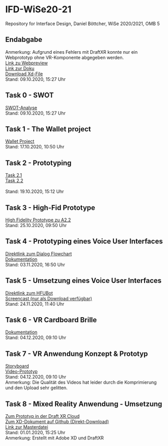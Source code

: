 # IFD-WiSe20-21
Repository for Interface Design, Daniel Böttcher, WiSe 2020/2021, OMB 5

## Endabgabe
Anmerkung: Aufgrund eines Fehlers mit DraftXR konnte nur ein Webprototyp ohne VR-Komponente abgegeben werden. <br>
<a href="https://xd.adobe.com/view/cc54dd5a-7925-45d5-b0a4-963280c50919-9907/?fullscreen&hints=off">Link zu Webpreview</a> <Br>
<a href="https://danielboettich.github.io/IFD-WiSe20-21/endabgabe/IFD_Doku_Pruefung.pdf">Link zur Doku</a> <br>
<a href="https://danielboettich.github.io/IFD-WiSe20-21/endabgabe/IFD_MR_Abgabe_ueberarbeitet.xd">Download Xd-File</a> 
<br>Stand: 09.10.2020, 15:27 Uhr


## Task 0 - SWOT
<a href="https://danielboettich.github.io/IFD-WiSe20-21/task0/task0.html">SWOT-Analyse</a> 
<br>Stand: 09.10.2020, 15:27 Uhr

## Task 1 - The Wallet project
<a href="https://danielboettich.github.io/IFD-WiSe20-21/task1/IFD_A1_Boettcher.pdf">Wallet Project</a> 
<br>Stand: 17.10.2020, 10:50 Uhr

## Task 2 - Prototyping
<a href="https://danielboettich.github.io/IFD-WiSe20-21/task2/2.1/Prototyping-HotGloo.md">Task 2.1</a>
<br><a href="https://danielboettich.github.io/IFD-WiSe20-21/task2/2.2/Scribbles_Intranet.pdf">Task 2.2</a>  
<br>Stand: 19.10.2020, 15:12 Uhr

## Task 3 - High-Fid Prototype
<a href="https://danielboettich.github.io/IFD-WiSe20-21/task3/startseite.html">High Fidelity Prototype zu A2.2</a> 
<br>Stand: 25.10.2020, 09:50 Uhr

## Task 4 - Prototyping eines Voice User Interfaces
<a href="https://danielboettich.github.io/IFD-WiSe20-21/task4/Dialogflow.pdf">Direktlink zum Dialog Flowchart</a> <br>
<a href="https://danielboettich.github.io/IFD-WiSe20-21/task4/IFD_A4_Boettcher.pdf">Dokumentation</a> 
<br>Stand: 03.11.2020, 16:50 Uhr

## Task 5 - Umsetzung eines Voice User Interfaces
<a href="https://danielboettich.github.io/IFD-WiSe20-21/task5/index.html">Direktlink zum HFUBot</a> <br>
<a href="https://github.com/danielboettich/IFD-WiSe20-21/blob/master/task5/VUI_Screencast.mp4">Screencast (nur als Download verfügbar)</a> 
<br>Stand: 24.11.2020, 11:40 Uhr

## Task 6 - VR Cardboard Brille
<a href="https://danielboettich.github.io/IFD-WiSe20-21/task6/IFD_A6_Boettcher.pdf">Dokumentation</a> 
<br>Stand: 04.12.2020, 09:10 Uhr 

## Task 7 - VR Anwendung Konzept & Prototyp
<a href="https://danielboettich.github.io/IFD-WiSe20-21/task7/Storyboard_VR_A09.png">Storyboard</a> <br>
<a href="https://youtu.be/RD8bJhVmaiQ">Video-Prototyp</a> 
<br>Stand: 04.12.2020, 09:10 Uhr
<br>Anmerkung: Die Qualität des Videos hat leider durch die Komprimierung und den Upload sehr gelitten. 

## Task 8 - Mixed Reality Anwendung - Umsetzung
<a href="https://app.draftxr.com/vr/ZltOkP">Zum Prototyp in der Draft XR Cloud</a> <br>
<a href="https://danielboettich.github.io/IFD-WiSe20-21/task8/IFD_MR_Abgabe.xd">Zum XD-Dokument auf Github (Direkt-Download)</a> <br> 
<a href="https://github.com/danielboettich/IFD-WiSe20-21/tree/master/task8">Link zur Masterdatei</a> 
<br>Stand: 01.01.2020, 15:25 Uhr
<br>Anmerkung: Erstellt mit Adobe XD und DraftXR